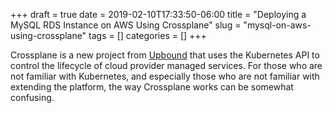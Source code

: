 +++ 
draft = true
date = 2019-02-10T17:33:50-06:00
title = "Deploying a MySQL RDS Instance on AWS Using Crossplane"
slug = "mysql-on-aws-using-crossplane" 
tags = []
categories = []
+++

Crossplane is a new project from [Upbound]() that uses the Kubernetes API to control the lifecycle of cloud provider managed services. For those who are not familiar with Kubernetes, and especially those who are not familiar with extending the platform, the way Crossplane works can be somewhat confusing.